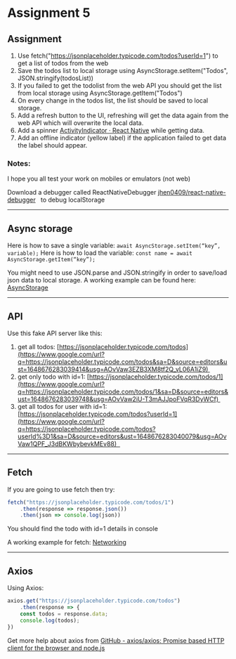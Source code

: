 # Assignment 5

## Assignment

1.  Use fetch("https://jsonplaceholder.typicode.com/todos?userId=1") to get a list of todos from the web
2.  Save the todos list to local storage using AsyncStorage.setItem("Todos", JSON.stringify(todosList))
3.  If you failed to get the todolist from the web API you should get the list from local storage using AsyncStorage.getItem("Todos")
4.  On every change in the todos list, the list should be saved to local storage.
5.  Add a refresh button to the UI, refreshing will get the data again from the web API which will overwrite the local data.
6.  Add a spinner [ActivityIndicator · React Native](https://www.google.com/url?q=https://reactnative.dev/docs/activityindicator&sa=D&source=editors&ust=1648676283037510&usg=AOvVaw1erstwXz8CIOvg5DAOss7f) while getting data.
7.  Add an offline indicator (yellow label) if the application failed to get data the label should appear.

### Notes:

I hope you all test your work on mobiles or emulators (not web)

Download a debugger called ReactNativeDebugger [jhen0409/react-native-debugger](https://www.google.com/url?q=https://github.com/jhen0409/react-native-debugger&sa=D&source=editors&ust=1648676283038148&usg=AOvVaw1mOCHsvZkogkE9kfyDlDaH)   to debug localStorage
***
## Async storage

Here is how to save a single variable: `await AsyncStorage.setItem(“key”, variable);` Here is how to load the variable: `const name = await AsyncStorage.getItem(“key”);`

You might need to use JSON.parse and JSON.stringify in order to save/load json data to local storage. A working example can be found here: [AsyncStorage](https://www.google.com/url?q=https://www.reactnative.express/app/persistence/asyncstorage&sa=D&source=editors&ust=1648676283038991&usg=AOvVaw3r2nITAsLg6MfxVF2IxE86) 

***

## API

Use this fake API server like this:

1.  get all todos: [https://jsonplaceholder.typicode.com/todos](https://www.google.com/url?q=https://jsonplaceholder.typicode.com/todos&sa=D&source=editors&ust=1648676283039414&usg=AOvVaw3EZB3XM8tf2Q_vL06A1iZ9) 
1.  get only todo with id=1: [https://jsonplaceholder.typicode.com/todos/1](https://www.google.com/url?q=https://jsonplaceholder.typicode.com/todos/1&sa=D&source=editors&ust=1648676283039748&usg=AOvVaw2iU-T3mAJJpoFVqR3DyWCf) 
1.  get all todos for user with id=1: [https://jsonplaceholder.typicode.com/todos?userId=1](https://www.google.com/url?q=https://jsonplaceholder.typicode.com/todos?userId%3D1&sa=D&source=editors&ust=1648676283040079&usg=AOvVaw1QPF_J3dBKWbybevkMEv88)  

**** * ****

## Fetch

If you are going to use fetch then try:

```javascript
fetch("https://jsonplaceholder.typicode.com/todos/1")
    .then(response => response.json())
    .then(json => console.log(json))
```
You should find the todo with id=1 details in console

A working example for fetch: [Networking](https://www.google.com/url?q=https://www.reactnative.express/app/networking&sa=D&source=editors&ust=1648676283040859&usg=AOvVaw2Vpo1LM-hGK8SswI_lP6dG)

***

## Axios

Using Axios:
```javascript
axios.get("https://jsonplaceholder.typicode.com/todos")
    .then(response => {
    const todos = response.data;
    console.log(todos);
})
```

Get more help about axios from [GitHub - axios/axios: Promise based HTTP client for the browser and node.js](https://www.google.com/url?q=https://github.com/axios/axios&sa=D&source=editors&ust=1648676283041560&usg=AOvVaw1KShOaO5p0QcrXrJudHENH)
